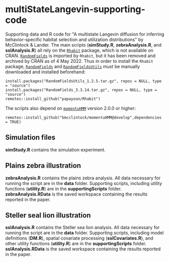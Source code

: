 # multiStateLangevin-supporting-code
Supporting data and R code for "A multistate Langevin diffusion for inferring behavior-specific habitat selection and utilization distributions" by McClintock &amp; Lander. The main scripts (**simStudy.R**, **zebraAnalysis.R**, and **sslAnalysis.R**) all rely on the [`Rhabit`](https://github.com/papayoun/Rhabit)  package, which is not available on CRAN. [`RandomFields`](https://cran.r-project.org/package=RandomFields) is imported by `Rhabit`, but it has been removed and archived by CRAN as of 4 May 2022. Thus in order to install the `Rhabit` package, [`RandomFields`](https://cran.r-project.org/src/contrib/Archive/RandomFields/RandomFields_3.3.14.tar.gz) and [`RandomFieldsUtils`](https://cran.r-project.org/src/contrib/Archive/RandomFieldsUtils/RandomFieldsUtils_1.2.5.tar.gz) must be manually downloaded and installed beforehand:
```
install.packages("RandomFieldsUtils_1.2.5.tar.gz", repos = NULL, type = "source")
install.packages("RandomFields_3.3.14.tar.gz", repos = NULL, type = "source")
remotes::install_github("papayoun/Rhabit")
```
The scripts also depend on [`momentuHMM`](https://doi.org/10.1111/2041-210X.12995) version 2.0.0 or higher:
```
remotes::install_github("bmcclintock/momentuHMM@develop",dependencies = TRUE) 
```
## Simulation files
**simStudy.R** contains the simulation experiment.

## Plains zebra illustration
**zebraAnalysis.R** contains the plains zebra analysis. All data necessary for running the script are in the **data** folder. Supporting scripts, including utility functions (**utility.R**) are in the **supportingScripts** folder. **zebraAnalysis.RData** is the saved workspace containing the results reported in the paper. 


## Steller seal lion illustration
**sslAnalysis.R** contains the Steller sea lion analysis. All data necessary for running the script are in the **data** folder. Supporting scripts, including model definitions (**DM.R**), spatial covariate processing (**sslCovariates.R**), and other utility functions (**utility.R**) are in the **supportingScripts** folder. **sslAnalysis.RData** is the saved workspace containing the results reported in the paper. 
